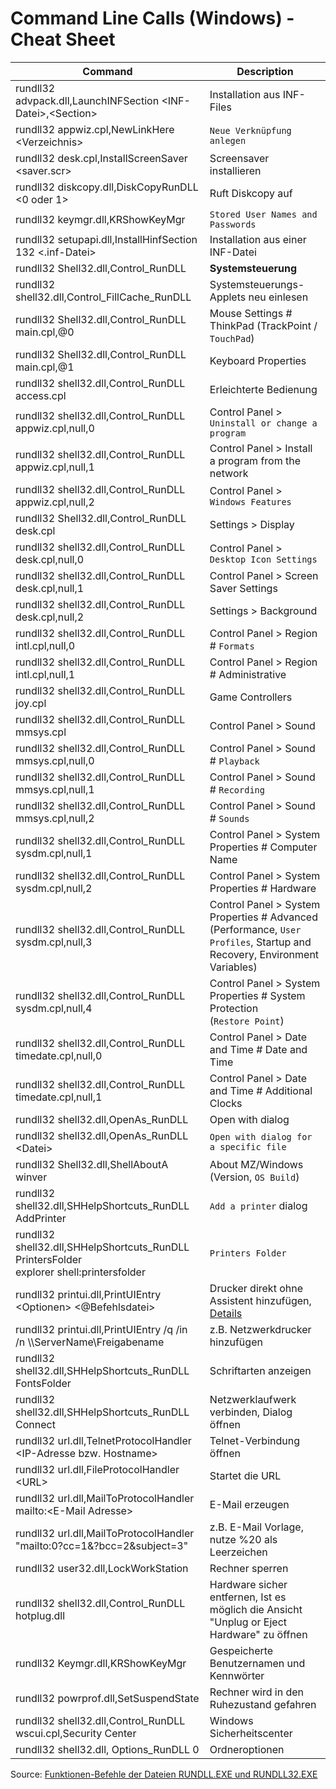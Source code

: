 # Command Line Calls (Windows) - Cheat Sheet

Command | Description
--- | ---
rundll32 advpack.dll,LaunchINFSection \<INF-Datei\>,\<Section\> | Installation aus INF-Files
rundll32 appwiz.cpl,NewLinkHere \<Verzeichnis\> | `Neue Verknüpfung anlegen`
rundll32 desk.cpl,InstallScreenSaver \<saver.scr\> | Screensaver installieren
rundll32 diskcopy.dll,DiskCopyRunDLL \<0 oder 1\> | Ruft Diskcopy auf
rundll32 keymgr.dll,KRShowKeyMgr | `Stored User Names and Passwords`
rundll32 setupapi.dll,InstallHinfSection 132 \<.inf-Datei\> | Installation aus einer INF-Datei
rundll32 Shell32.dll,Control_RunDLL | **Systemsteuerung**
rundll32 shell32.dll,Control_FillCache_RunDLL | Systemsteuerungs-Applets neu einlesen
rundll32 Shell32.dll,Control_RunDLL main.cpl,@0 | Mouse Settings # ThinkPad (TrackPoint / `TouchPad`)
rundll32 Shell32.dll,Control_RunDLL main.cpl,@1 | Keyboard Properties
rundll32 shell32.dll,Control_RunDLL access.cpl | Erleichterte Bedienung
rundll32 shell32.dll,Control_RunDLL appwiz.cpl,null,0 | Control Panel > `Uninstall or change a program`
rundll32 shell32.dll,Control_RunDLL appwiz.cpl,null,1 | Control Panel > Install a program from the network
rundll32 shell32.dll,Control_RunDLL appwiz.cpl,null,2 | Control Panel > `Windows Features`
rundll32 Shell32.dll,Control_RunDLL desk.cpl | Settings > Display
rundll32 shell32.dll,Control_RunDLL desk.cpl,null,0 | Control Panel > `Desktop Icon Settings`
rundll32 shell32.dll,Control_RunDLL desk.cpl,null,1 | Control Panel > Screen Saver Settings
rundll32 shell32.dll,Control_RunDLL desk.cpl,null,2 | Settings > Background
rundll32 shell32.dll,Control_RunDLL intl.cpl,null,0 | Control Panel > Region # `Formats`
rundll32 shell32.dll,Control_RunDLL intl.cpl,null,1 | Control Panel > Region # Administrative
rundll32 shell32.dll,Control_RunDLL joy.cpl | Game Controllers
rundll32 shell32.dll,Control_RunDLL mmsys.cpl | Control Panel > Sound
rundll32 shell32.dll,Control_RunDLL mmsys.cpl,null,0 | Control Panel > Sound # `Playback`
rundll32 shell32.dll,Control_RunDLL mmsys.cpl,null,1 | Control Panel > Sound # `Recording`
rundll32 shell32.dll,Control_RunDLL mmsys.cpl,null,2 | Control Panel > Sound # `Sounds`
rundll32 shell32.dll,Control_RunDLL sysdm.cpl,null,1 | Control Panel > System Properties # Computer Name
rundll32 shell32.dll,Control_RunDLL sysdm.cpl,null,2 | Control Panel > System Properties # Hardware
rundll32 shell32.dll,Control_RunDLL sysdm.cpl,null,3 | Control Panel > System Properties # Advanced <br> (Performance, `User Profiles`, Startup and Recovery, Environment Variables)
rundll32 shell32.dll,Control_RunDLL sysdm.cpl,null,4 | Control Panel > System Properties # System Protection <br> (`Restore Point`)
rundll32 shell32.dll,Control_RunDLL timedate.cpl,null,0 | Control Panel > Date and Time # Date and Time
rundll32 shell32.dll,Control_RunDLL timedate.cpl,null,1 | Control Panel > Date and Time # Additional Clocks
rundll32 shell32.dll,OpenAs_RunDLL | Open with dialog
rundll32 shell32.dll,OpenAs_RunDLL \<Datei\> | `Open with dialog for a specific file`
rundll32 Shell32.dll,ShellAboutA <br> winver | About MZ/Windows (Version, `OS Build`)
rundll32 shell32.dll,SHHelpShortcuts_RunDLL AddPrinter | `Add a printer` dialog
rundll32 shell32.dll,SHHelpShortcuts_RunDLL PrintersFolder <br> explorer shell:printersfolder | `Printers Folder`
rundll32 printui.dll,PrintUIEntry \<Optionen\> \<@Befehlsdatei\> | Drucker direkt ohne Assistent hinzufügen, [Details](http://www.winfaq.de/faq_html/Content/tip2000/onlinefaq.php?h=tip2028.htm)
rundll32 printui.dll,PrintUIEntry /q /in /n \\\\ServerName\Freigabename | z.B. Netzwerkdrucker hinzufügen
rundll32 shell32.dll,SHHelpShortcuts_RunDLL FontsFolder | Schriftarten anzeigen
rundll32 shell32.dll,SHHelpShortcuts_RunDLL Connect | Netzwerklaufwerk verbinden, Dialog öffnen
rundll32 url.dll,TelnetProtocolHandler \<IP-Adresse bzw. Hostname\> | Telnet-Verbindung öffnen
rundll32 url.dll,FileProtocolHandler \<URL\> | Startet die URL
rundll32 url.dll,MailToProtocolHandler mailto:\<E-Mail Adresse\> | E-Mail erzeugen
rundll32 url.dll,MailToProtocolHandler "mailto:0?cc=1&?bcc=2&subject=3" | z.B. E-Mail Vorlage, nutze %20 als Leerzeichen
rundll32 user32.dll,LockWorkStation | Rechner sperren
rundll32 shell32.dll,Control_RunDLL hotplug.dll | Hardware sicher entfernen, Ist es möglich die Ansicht "Unplug or Eject Hardware" zu öffnen
rundll32 Keymgr.dll,KRShowKeyMgr | Gespeicherte Benutzernamen und Kennwörter
rundll32 powrprof.dll,SetSuspendState | Rechner wird in den Ruhezustand gefahren
rundll32 shell32.dll,Control_RunDLL wscui.cpl,Security Center | Windows Sicherheitscenter
rundll32 shell32.dll, Options_RunDLL 0 | Ordneroptionen


Source: [Funktionen-Befehle der Dateien RUNDLL.EXE und RUNDLL32.EXE](http://www.winfaq.de/faq_html/Content/tip0500/onlinefaq.php?h=tip0564.htm)